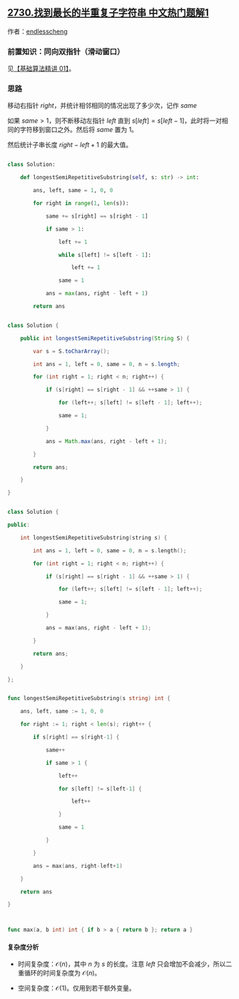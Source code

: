 ## [2730.找到最长的半重复子字符串 中文热门题解1](https://leetcode.cn/problems/find-the-longest-semi-repetitive-substring/solutions/100000/shuang-zhi-zhen-hua-chuang-pythonjavacgo-nurf)

作者：[endlesscheng](https://leetcode.cn/u/endlesscheng)
### 前置知识：同向双指针（滑动窗口）

见[【基础算法精讲 01】](https://www.bilibili.com/video/BV1hd4y1r7Gq/)。

### 思路

移动右指针 $\textit{right}$，并统计相邻相同的情况出现了多少次，记作 $\textit{same}$

如果 $\textit{same}>1$，则不断移动左指针 $\textit{left}$ 直到 $s[\textit{left}]=s[\textit{left}-1]$，此时将一对相同的字符移到窗口之外。然后将 $\textit{same}$ 置为 $1$。

然后统计子串长度 $\textit{right}-\textit{left}+1$ 的最大值。

```py [sol-Python3]
class Solution:
    def longestSemiRepetitiveSubstring(self, s: str) -> int:
        ans, left, same = 1, 0, 0
        for right in range(1, len(s)):
            same += s[right] == s[right - 1]
            if same > 1:
                left += 1
                while s[left] != s[left - 1]:
                    left += 1
                same = 1
            ans = max(ans, right - left + 1)
        return ans
```

```java [sol-Java]
class Solution {
    public int longestSemiRepetitiveSubstring(String S) {
        var s = S.toCharArray();
        int ans = 1, left = 0, same = 0, n = s.length;
        for (int right = 1; right < n; right++) {
            if (s[right] == s[right - 1] && ++same > 1) {
                for (left++; s[left] != s[left - 1]; left++);
                same = 1;
            }
            ans = Math.max(ans, right - left + 1);
        }
        return ans;
    }
}
```

```cpp [sol-C++]
class Solution {
public:
    int longestSemiRepetitiveSubstring(string s) {
        int ans = 1, left = 0, same = 0, n = s.length();
        for (int right = 1; right < n; right++) {
            if (s[right] == s[right - 1] && ++same > 1) {
                for (left++; s[left] != s[left - 1]; left++);
                same = 1;
            }
            ans = max(ans, right - left + 1);
        }
        return ans;
    }
};
```

```go [sol-Go]
func longestSemiRepetitiveSubstring(s string) int {
	ans, left, same := 1, 0, 0
	for right := 1; right < len(s); right++ {
		if s[right] == s[right-1] {
			same++
			if same > 1 {
				left++
				for s[left] != s[left-1] {
					left++
				}
				same = 1
			}
		}
		ans = max(ans, right-left+1)
	}
	return ans
}

func max(a, b int) int { if b > a { return b }; return a }
```

#### 复杂度分析

- 时间复杂度：$\mathcal{O}(n)$，其中 $n$ 为 $s$ 的长度。注意 $\textit{left}$ 只会增加不会减少，所以二重循环的时间复杂度为 $\mathcal{O}(n)$。
- 空间复杂度：$\mathcal{O}(1)$。仅用到若干额外变量。
